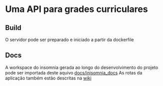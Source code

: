 # Uma API para grades curriculares

## Build 
O servidor pode ser preparado e iniciado a partir da dockerfile

## Docs
A workspace do insomnia gerada ao longo do desenvolvimento do projeto pode ser importada deste aquivo [docs/inisomnia_docs](https://github.com/mendoncas/audo_api/blob/master/docs/insomnia_docs.json)
As rotas da aplicação também estão descritas na [wiki](https://github.com/mendoncas/audo_api/wiki)